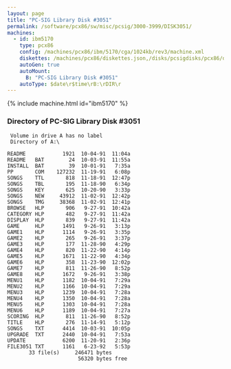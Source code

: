 ```yaml
---
layout: page
title: "PC-SIG Library Disk #3051"
permalink: /software/pcx86/sw/misc/pcsig/3000-3999/DISK3051/
machines:
  - id: ibm5170
    type: pcx86
    config: /machines/pcx86/ibm/5170/cga/1024kb/rev3/machine.xml
    diskettes: /machines/pcx86/diskettes.json,/disks/pcsigdisks/pcx86/diskettes.json
    autoGen: true
    autoMount:
      B: "PC-SIG Library Disk #3051"
    autoType: $date\r$time\rB:\rDIR\r
---
```


{% include machine.html id="ibm5170" %}

### Directory of PC-SIG Library Disk #3051

     Volume in drive A has no label
     Directory of A:\

    README            1921  10-04-91  11:04a
    README   BAT        24  10-03-91  11:55a
    INSTALL  BAT        39  10-01-91   7:35a
    PP       COM    127232  11-19-91   6:08p
    SONGS    TTL       818  11-18-91  12:47p
    SONGS    TBL       195  11-18-90   6:34p
    SONGS    KEY       625  10-20-90   3:33p
    SONGS    NEW     43912  11-02-91  12:42p
    SONGS    TMG     38368  11-02-91  12:41p
    BROWSE   HLP       906   9-27-91  10:42a
    CATEGORY HLP       482   9-27-91  11:42a
    DISPLAY  HLP       839   9-27-91  11:42a
    GAME     HLP      1491   9-26-91   3:13p
    GAME1    HLP      1114   9-26-91   3:35p
    GAME2    HLP       265   9-26-91   3:37p
    GAME3    HLP       177  11-28-90   4:29p
    GAME4    HLP       820  11-22-90   4:14p
    GAME5    HLP      1671  11-22-90   4:34p
    GAME6    HLP       358  11-23-90  12:02p
    GAME7    HLP       811  11-26-90   8:52p
    GAME8    HLP      1672   9-26-91   3:38p
    MENU1    HLP      1182  10-04-91   7:29a
    MENU2    HLP      1166  10-04-91   7:29a
    MENU3    HLP      1239  10-04-91   7:28a
    MENU4    HLP      1350  10-04-91   7:28a
    MENU5    HLP      1303  10-04-91   7:28a
    MENU6    HLP      1189  10-04-91   7:27a
    SCORING  HLP       811  11-26-90   8:52p
    TITLE    HLP       276  11-14-91   5:12p
    SONGS    TXT      4414  10-03-91  10:05p
    UPGRADE  TXT      2440  10-04-91   7:53a
    UPDATE            6200  11-20-91   2:36p
    FILE3051 TXT      1161   6-23-92   5:53p
           33 file(s)     246471 bytes
                           56320 bytes free
